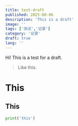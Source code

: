 ```yaml
---
title: test-draft
published: 2025-08-06
description: 'This is a draft'
image: ''
tags: ['测试','记录']
category: '记录'
draft: true
lang: ''
---
```


Hi! This is a test for a draft.

> Like this.

# This

## This

```python
print('this')
```
